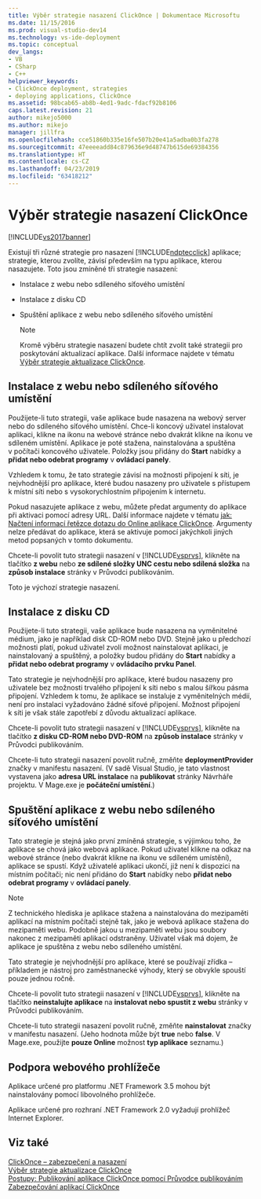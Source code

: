 ```yaml
---
title: Výběr strategie nasazení ClickOnce | Dokumentace Microsoftu
ms.date: 11/15/2016
ms.prod: visual-studio-dev14
ms.technology: vs-ide-deployment
ms.topic: conceptual
dev_langs:
- VB
- CSharp
- C++
helpviewer_keywords:
- ClickOnce deployment, strategies
- deploying applications, ClickOnce
ms.assetid: 98bcab65-ab8b-4ed1-9adc-fdacf92b8106
caps.latest.revision: 21
author: mikejo5000
ms.author: mikejo
manager: jillfra
ms.openlocfilehash: cce51860b335e16fe507b20e41a5adba0b3fa278
ms.sourcegitcommit: 47eeeeadd84c879636e9d48747b615de69384356
ms.translationtype: HT
ms.contentlocale: cs-CZ
ms.lasthandoff: 04/23/2019
ms.locfileid: "63418212"
---
```

# <a name="choosing-a-clickonce-deployment-strategy"></a>Výběr strategie nasazení ClickOnce
[!INCLUDE[vs2017banner](../includes/vs2017banner.md)]

Existují tři různé strategie pro nasazení [!INCLUDE[ndptecclick](../includes/ndptecclick-md.md)] aplikace; strategie, kterou zvolíte, závisí především na typu aplikace, kterou nasazujete. Toto jsou zmíněné tři strategie nasazení:  
  
- Instalace z webu nebo sdíleného síťového umístění  
  
- Instalace z disku CD  
  
- Spuštění aplikace z webu nebo sdíleného síťového umístění  
  
    > [!NOTE]
    > Kromě výběru strategie nasazení budete chtít zvolit také strategii pro poskytování aktualizací aplikace. Další informace najdete v tématu [Výběr strategie aktualizace ClickOnce](../deployment/choosing-a-clickonce-update-strategy.md).  
  
## <a name="install-from-the-web-or-a-network-share"></a>Instalace z webu nebo sdíleného síťového umístění  
 Použijete-li tuto strategii, vaše aplikace bude nasazena na webový server nebo do sdíleného síťového umístění. Chce-li koncový uživatel instalovat aplikaci, klikne na ikonu na webové stránce nebo dvakrát klikne na ikonu ve sdíleném umístění. Aplikace je poté stažena, nainstalována a spuštěna v počítači koncového uživatele. Položky jsou přidány do **Start** nabídky a **přidat nebo odebrat programy** v **ovládací panely**.  
  
 Vzhledem k tomu, že tato strategie závisí na možnosti připojení k síti, je nejvhodnější pro aplikace, které budou nasazeny pro uživatele s přístupem k místní síti nebo s vysokorychlostním připojením k internetu.  
  
 Pokud nasazujete aplikace z webu, můžete předat argumenty do aplikace při aktivaci pomocí adresy URL. Další informace najdete v tématu [jak: Načtení informací řetězce dotazu do Online aplikace ClickOnce](../deployment/how-to-retrieve-query-string-information-in-an-online-clickonce-application.md). Argumenty nelze předávat do aplikace, která se aktivuje pomocí jakýchkoli jiných metod popsaných v tomto dokumentu.  
  
 Chcete-li povolit tuto strategii nasazení v [!INCLUDE[vsprvs](../includes/vsprvs-md.md)], klikněte na tlačítko **z webu** nebo **ze sdílené složky UNC cestu nebo sdílená složka** na **způsob instalace** stránky v Průvodci publikováním.  
  
 Toto je výchozí strategie nasazení.  
  
## <a name="install-from-a-cd"></a>Instalace z disku CD  
 Použijete-li tuto strategii, vaše aplikace bude nasazena na vyměnitelné médium, jako je například disk CD-ROM nebo DVD. Stejně jako u předchozí možnosti platí, pokud uživatel zvolí možnost nainstalovat aplikaci, je nainstalovaný a spuštěný, a položky budou přidány do **Start** nabídky a **přidat nebo odebrat programy** v **ovládacího prvku Panel**.  
  
 Tato strategie je nejvhodnější pro aplikace, které budou nasazeny pro uživatele bez možnosti trvalého připojení k síti nebo s malou šířkou pásma připojení. Vzhledem k tomu, že aplikace se instaluje z vyměnitelných médií, není pro instalaci vyžadováno žádné síťové připojení. Možnost připojení k síti je však stále zapotřebí z důvodu aktualizací aplikace.  
  
 Chcete-li povolit tuto strategii nasazení v [!INCLUDE[vsprvs](../includes/vsprvs-md.md)], klikněte na tlačítko **z disku CD-ROM nebo DVD-ROM** na **způsob instalace** stránky v Průvodci publikováním.  
  
 Chcete-li tuto strategii nasazení povolit ručně, změňte **deploymentProvider** značky v manifestu nasazení. (V sadě Visual Studio, je tato vlastnost vystavena jako **adresa URL instalace** na **publikovat** stránky Návrháře projektu. V Mage.exe je **počáteční umístění**.)  
  
## <a name="start-the-application-from-the-web-or-a-network-share"></a>Spuštění aplikace z webu nebo sdíleného síťového umístění  
 Tato strategie je stejná jako první zmíněná strategie, s výjimkou toho, že aplikace se chová jako webová aplikace. Pokud uživatel klikne na odkaz na webové stránce (nebo dvakrát klikne na ikonu ve sdíleném umístění), aplikace se spustí. Když uživatelé aplikaci ukončí, již není k dispozici na místním počítači; nic není přidáno do **Start** nabídky nebo **přidat nebo odebrat programy** v **ovládací panely**.  
  
> [!NOTE]
> Z technického hlediska je aplikace stažena a nainstalována do mezipaměti aplikací na místním počítači stejně tak, jako je webová aplikace stažena do mezipaměti webu. Podobně jakou u mezipaměti webu jsou soubory nakonec z mezipaměti aplikací odstraněny. Uživatel však má dojem, že aplikace je spuštěna z webu nebo sdíleného umístění.  
  
 Tato strategie je nejvhodnější pro aplikace, které se používají zřídka – příkladem je nástroj pro zaměstnanecké výhody, který se obvykle spouští pouze jednou ročně.  
  
 Chcete-li povolit tuto strategii nasazení v [!INCLUDE[vsprvs](../includes/vsprvs-md.md)], klikněte na tlačítko **neinstalujte aplikace** na **instalovat nebo spustit z webu** stránky v Průvodci publikováním.  
  
 Chcete-li tuto strategii nasazení povolit ručně, změňte **nainstalovat** značky v manifestu nasazení. (Jeho hodnota může být **true** nebo **false**. V Mage.exe, použijte **pouze Online** možnost **typ aplikace** seznamu.)  
  
## <a name="web-browser-support"></a>Podpora webového prohlížeče  
 Aplikace určené pro platformu .NET Framework 3.5 mohou být nainstalovány pomocí libovolného prohlížeče.  
  
 Aplikace určené pro rozhraní .NET Framework 2.0 vyžadují prohlížeč Internet Explorer.  
  
## <a name="see-also"></a>Viz také  
 [ClickOnce – zabezpečení a nasazení](../deployment/clickonce-security-and-deployment.md)   
 [Výběr strategie aktualizace ClickOnce](../deployment/choosing-a-clickonce-update-strategy.md)   
 [Postupy: Publikování aplikace ClickOnce pomocí Průvodce publikováním](../deployment/how-to-publish-a-clickonce-application-using-the-publish-wizard.md)   
 [Zabezpečování aplikací ClickOnce](../deployment/securing-clickonce-applications.md)
